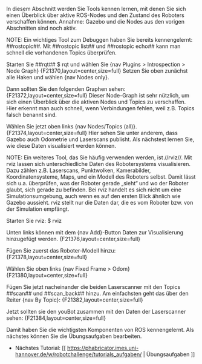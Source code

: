 ﻿In diesem Abschnitt werden Sie Tools kennen lernen, mit denen Sie sich einen Überblick über aktive ROS-Nodes und den Zustand des Roboters verschaffen können.
Annahme: Gazebo und die Nodes aus den vorigen Abschnitten sind noch aktiv.

NOTE: Ein wichtiges Tool zum Debuggen haben Sie bereits kennengelernt: ##rostopic##.
Mit ##rostopic list## und ##rostopic echo## kann man schnell die vorhandenen Topics überprüfen.

Starten Sie ##rqt##
  $ rqt
und wählen Sie {nav Plugins > Introspection > Node Graph}
{F21370,layout=center,size=full}
Setzen Sie oben zunächst alle Haken und wählen {nav Nodes only}.

Dann sollten Sie den folgenden Graphen sehen:
{F21372,layout=center,size=full}
Dieser Node-Graph ist sehr nützlich, um sich einen Überblick über die aktiven Nodes und Topics zu verschaffen. Hier erkennt man auch schnell, wenn Verbindungen fehlen, weil z.B. Topics falsch benannt sind.

Wählen Sie jetzt oben links {nav Nodes/Topics (all)}.
{F21374,layout=center,size=full}
Hier sehen Sie unter anderem, dass Gazebo auch Odometrie und Laserscans publisht.
Als nächstest lernen Sie, wie diese Daten visualisiert werden können.

NOTE: Ein weiteres Tool, das Sie häufig verwenden werden, ist //rviz//.
Mit rviz lassen sich unterschiedliche Daten des Robotersystems visualisieren. Dazu zählen z.B. Laserscans, Punktwolken, Kamerabilder, Koordinatensysteme, Maps, und ein Modell des Roboters selbst. Damit lässt sich u.a. überprüfen, was der Roboter gerade „sieht“ und wo der Roboter glaubt, sich gerade zu befinden.
Bei rviz handelt es sich nicht um eine Simulationsumgebung, auch wenn es auf den ersten Blick ähnlich wie Gazebo aussieht. rviz stellt nur die Daten dar, die es vom Roboter bzw. von der Simulation empfängt.

Starten Sie rviz:
  $ rviz

Unten links können mit dem {nav Add}-Button Daten zur Visualisierung hinzugefügt werden.
{F21376,layout=center,size=full}

Fügen Sie zuerst das Roboter-Modell hinzu:
{F21378,layout=center,size=full}

Wählen Sie oben links {nav Fixed Frame > Odom}
{F21380,layout=center,size=full}

Fügen Sie jetzt nacheinander die beiden Laserscanner mit den Topics ##scan## und ##scan_back## hinzu.
Am einfachsten geht das über den Reiter {nav By Topic}:
{F21382,layout=center,size=full}

Jetzt sollten sie den youBot zusammen mit den Daten der Laserscanner sehen:
{F21384,layout=center,size=full}

Damit haben Sie die wichtigsten Komponenten von ROS kennengelernt. Als nächstes können Sie die Übungsaufgaben bearbeiten.


  - Nächstes Tutorial: [[ https://phabricator.imes.uni-hannover.de/w/robotchallenge/tutorials_aufgaben/ | Übungsaufgaben ]]

